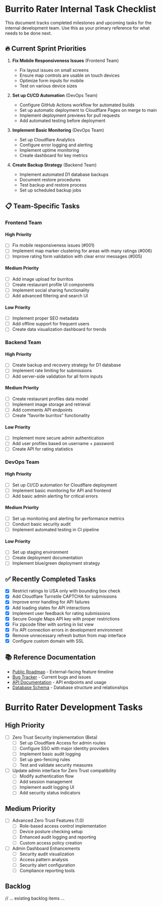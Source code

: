 # Burrito Rater Internal Task Checklist

This document tracks completed milestones and upcoming tasks for the internal development team. Use this as your primary reference for what needs to be done next.

## 🔥 Current Sprint Priorities

1. **Fix Mobile Responsiveness Issues** (Frontend Team)
   - Fix layout issues on small screens
   - Ensure map controls are usable on touch devices
   - Optimize form inputs for mobile
   - Test on various device sizes

2. **Set up CI/CD Automation** (DevOps Team)
   - Configure GitHub Actions workflow for automated builds
   - Set up automatic deployment to Cloudflare Pages on merge to main
   - Implement deployment previews for pull requests
   - Add automated testing before deployment

3. **Implement Basic Monitoring** (DevOps Team)
   - Set up Cloudflare Analytics
   - Configure error logging and alerting
   - Implement uptime monitoring
   - Create dashboard for key metrics

4. **Create Backup Strategy** (Backend Team)
   - Implement automated D1 database backups
   - Document restore procedures
   - Test backup and restore process
   - Set up scheduled backup jobs

## 📋 Team-Specific Tasks

### Frontend Team

#### High Priority
- [ ] Fix mobile responsiveness issues (#001)
- [ ] Implement map marker clustering for areas with many ratings (#006)
- [ ] Improve rating form validation with clear error messages (#005)

#### Medium Priority
- [ ] Add image upload for burritos
- [ ] Create restaurant profile UI components
- [ ] Implement social sharing functionality
- [ ] Add advanced filtering and search UI

#### Low Priority
- [ ] Implement proper SEO metadata
- [ ] Add offline support for frequent users
- [ ] Create data visualization dashboard for trends

### Backend Team

#### High Priority
- [ ] Create backup and recovery strategy for D1 database
- [ ] Implement rate limiting for submissions
- [ ] Add server-side validation for all form inputs

#### Medium Priority
- [ ] Create restaurant profiles data model
- [ ] Implement image storage and retrieval
- [ ] Add comments API endpoints
- [ ] Create "favorite burritos" functionality

#### Low Priority
- [ ] Implement more secure admin authentication
- [ ] Add user profiles based on username + password
- [ ] Create API for rating statistics

### DevOps Team

#### High Priority
- [ ] Set up CI/CD automation for Cloudflare deployment
- [ ] Implement basic monitoring for API and frontend
- [ ] Add basic admin alerting for critical errors

#### Medium Priority
- [ ] Set up monitoring and alerting for performance metrics
- [ ] Conduct basic security audit
- [ ] Implement automated testing in CI pipeline

#### Low Priority
- [ ] Set up staging environment
- [ ] Create deployment documentation
- [ ] Implement blue/green deployment strategy

## ✅ Recently Completed Tasks

- [x] Restrict ratings to USA only with bounding box check
- [x] Add Cloudflare Turnstile CAPTCHA for submissions
- [x] Improve error handling for API failures
- [x] Add loading states for API interactions
- [x] Implement user feedback for rating submissions
- [x] Secure Google Maps API key with proper restrictions
- [x] Fix zipcode filter with sorting in list view
- [x] Fix API connection errors in development environment
- [x] Remove unnecessary refresh button from map interface
- [x] Configure custom domain with SSL

## 📚 Reference Documentation

- [Public Roadmap](./ROADMAP.md) - External-facing feature timeline
- [Bug Tracker](./BUGS.md) - Current bugs and issues
- [API Documentation](../API_WORKER.md) - API endpoints and usage
- [Database Schema](../DATABASE_SCHEMA.md) - Database structure and relationships

# Burrito Rater Development Tasks

## High Priority
- [ ] Zero Trust Security Implementation (Beta)
  - [ ] Set up Cloudflare Access for admin routes
  - [ ] Configure SSO with major identity providers
  - [ ] Implement basic audit logging
  - [ ] Set up geo-fencing rules
  - [ ] Test and validate security measures
- [ ] Update admin interface for Zero Trust compatibility
  - [ ] Modify authentication flow
  - [ ] Add session management
  - [ ] Implement audit logging UI
  - [ ] Add security status indicators

## Medium Priority
- [ ] Advanced Zero Trust Features (1.0)
  - [ ] Role-based access control implementation
  - [ ] Device posture checking setup
  - [ ] Enhanced audit logging and reporting
  - [ ] Custom access policy creation
- [ ] Admin Dashboard Enhancements
  - [ ] Security audit visualization
  - [ ] Access pattern analysis
  - [ ] Security alert configuration
  - [ ] Compliance reporting tools

## Backlog
// ... existing backlog items ... 